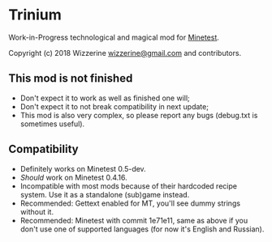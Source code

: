 Trinium
=======

Work-in-Progress technological and magical mod for
[Minetest](https://github.com/minetest/minetest).

Copyright (c) 2018 Wizzerine <wizzerine@gmail.com> and contributors.

This mod is not finished
------------------------
- Don't expect it to work as well as finished one will;
- Don't expect it to not break compatibility in next update;
- This mod is also very complex, so please report any bugs (debug.txt is
sometimes useful).

Compatibility
-------------
- Definitely works on Minetest 0.5-dev.
- *Should* work on Minetest 0.4.16.
- Incompatible with most mods because of their hardcoded recipe system.
Use it as a standalone (sub)game instead.
- Recommended: Gettext enabled for MT, you'll see dummy strings without it.
- Recommended: Minetest with commit 1e71e11, same as above if you don't use
one of supported languages (for now it's English and Russian).
